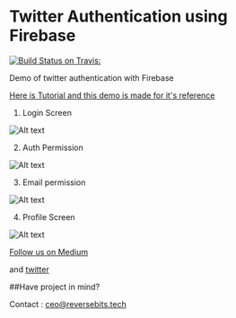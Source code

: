 # Twitter Authentication using Firebase
[![Build Status on Travis:](https://travis-ci.org/roboguice/roboguice.svg?branch=master)](https://travis-ci.org/tks-dp/twitter_auth_firebase)

Demo of twitter authentication with Firebase

[Here is Tutorial and this demo is made for it's reference](https://goo.gl/10fKKP "Tutorial on Medium")


1) Login Screen

![Alt text](https://github.com/reverseBitsTech/twitter_auth_firebase/blob/master/login%20screen.png "Login Screen")


2) Auth Permission

![Alt text](https://github.com/reverseBitsTech/twitter_auth_firebase/blob/master/auth%20permission.png "Auth Permission")


3) Email permission

![Alt text](https://github.com/reverseBitsTech/twitter_auth_firebase/blob/master/email%20permission.png "Email Permission")


4) Profile Screen

![Alt text](https://github.com/reverseBitsTech/twitter_auth_firebase/blob/master/profile%20screen.png "Profile screen")


[Follow us on Medium](https://medium.com/reversebits)

and [twitter](https://twitter.com/reverseBitsTech)

##Have project in mind?

Contact : ceo@reversebits.tech
